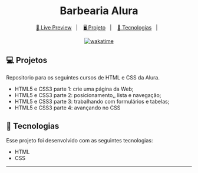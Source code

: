 <h1 align="center">
  Barbearia Alura
</h1>

<p align="center">
  <a href="https://brunoh-barbearia-alura.netlify.app/">🔗 Live Preview</a>&nbsp;&nbsp;&nbsp;|&nbsp;&nbsp;&nbsp;
  <a href="#-projeto"> 🖥️ Projeto</a>&nbsp;&nbsp;&nbsp;|&nbsp;&nbsp;&nbsp;
  <a href="#-tecnologias">🚀 Tecnologias</a>&nbsp;&nbsp;&nbsp;|&nbsp;&nbsp;&nbsp;
</p>

<p align="center">
<a href="https://wakatime.com/badge/user/68660678-6b86-4b78-98df-f5f41a37e1bc/project/92d4f914-ca49-4ee7-984a-448662fd01c4"><img src="https://wakatime.com/badge/user/68660678-6b86-4b78-98df-f5f41a37e1bc/project/92d4f914-ca49-4ee7-984a-448662fd01c4.svg" alt="wakatime"></a>
</p>

## 💻 Projetos

Repositorio para os seguintes cursos de HTML e CSS da Alura.

- HTML5 e CSS3 parte 1: crie uma página da Web;
- HTML5 e CSS3 parte 2: posicionamento,, lista e navegação;
- HTML5 e CSS3 parte 3: trabalhando com formulários e tabelas;
- HTML5 e CSS3 parte 4: avançando no CSS

## 🚀 Tecnologias

Esse projeto foi desenvolvido com as seguintes tecnologias:

- HTML
- CSS

---
